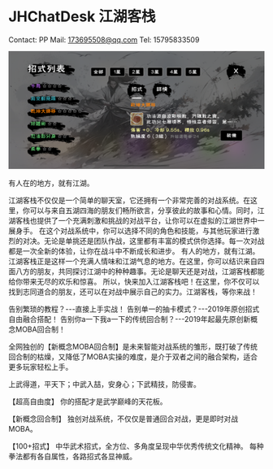# JHChatDesk 江湖客栈

Contact: PP
Mail: 173695508@qq.com
Tel: 15795833509

<img width=600px src="cover.png" >
 
有人在的地方，就有江湖。

江湖客栈不仅仅是一个简单的聊天室，它还拥有一个非常完善的对战系统。在这里，你可以与来自五湖四海的朋友们畅所欲言，分享彼此的故事和心情。同时，江湖客栈也提供了一个充满刺激和挑战的对战平台，让你可以在虚拟的江湖世界中一展身手。
在这个对战系统中，你可以选择不同的角色和技能，与其他玩家进行激烈的对决。无论是单挑还是团队作战，这里都有丰富的模式供你选择。每一次对战都是一次全新的体验，让你在战斗中不断成长和进步。
有人的地方，就有江湖。江湖客栈正是这样一个充满人情味和江湖气息的地方。在这里，你可以结识来自四面八方的朋友，共同探讨江湖中的种种趣事。无论是聊天还是对战，江湖客栈都能给你带来无尽的欢乐和惊喜。
所以，快来加入江湖客栈吧！在这里，你不仅可以找到志同道合的朋友，还可以在对战中展示自己的实力。江湖客栈，等你来战！

告别繁琐的教程？---直接上手实战！
告别单一的抽卡模式？---2019年原创招式自由融合搭配！
告别你a一下我a一下的传统回合制？---2019年起最先原创新概念MOBA回合制！

全网独创的【新概念MOBA回合制】是未来智能对战系统的雏形，既打破了传统回合制的枯燥，又降低了MOBA实操的难度，是介于双者之间的融合架构，适合更多玩家轻松上手。

上武得道，平天下；中武入喆，安身心；下武精技，防侵害。

【超高自由度】
你的搭配才是武学巅峰的天花板。

【新概念回合制】
独创对战系统，不仅仅是普通回合对战，更是即时对战MOBA。

【100+招式】 
中华武术招式，全方位、多角度呈现中华优秀传统文化精神。
每种拳法都有各自属性，各路招式各显神威。

